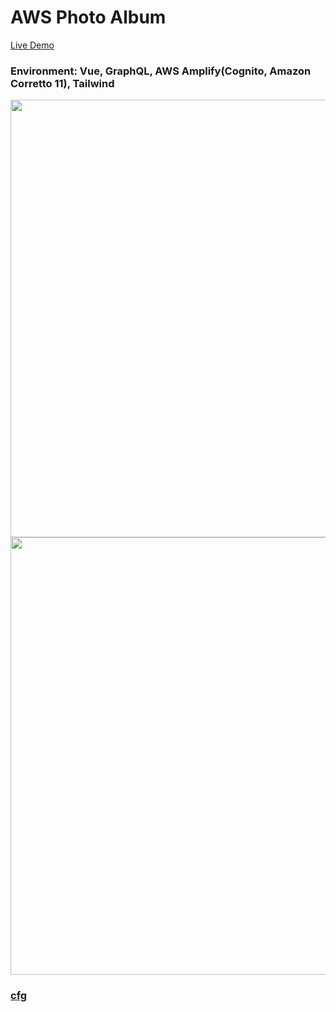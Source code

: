 # AWS Photo Album
[Live Demo](https://amazing-cori-8a66ca.netlify.app/)
### Environment: Vue, GraphQL, AWS Amplify(Cognito, Amazon Corretto 11), Tailwind

<img src="https://i.imgur.com/tugJ4dw.png" width="700">
<img src="https://i.imgur.com/Hv6Hqwm.png" width="700">

### [cfg](https://github.com/hulchenko/aws-photo-album/blob/main/cfg.md)
